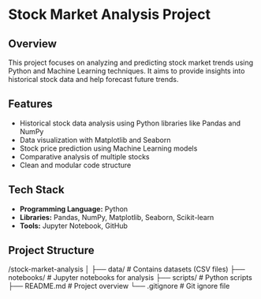 # Stock Market Analysis Project

## Overview
This project focuses on analyzing and predicting stock market trends using Python and Machine Learning techniques. It aims to provide insights into historical stock data and help forecast future trends.

## Features
- Historical stock data analysis using Python libraries like Pandas and NumPy
- Data visualization with Matplotlib and Seaborn
- Stock price prediction using Machine Learning models
- Comparative analysis of multiple stocks
- Clean and modular code structure

## Tech Stack
- **Programming Language:** Python
- **Libraries:** Pandas, NumPy, Matplotlib, Seaborn, Scikit-learn
- **Tools:** Jupyter Notebook, GitHub

## Project Structure
/stock-market-analysis
│
├── data/ # Contains datasets (CSV files)
├── notebooks/ # Jupyter notebooks for analysis
├── scripts/ # Python scripts
├── README.md # Project overview
└── .gitignore # Git ignore file
